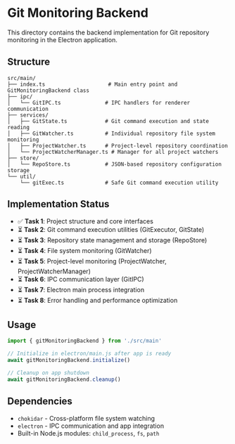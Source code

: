 # Git Monitoring Backend

This directory contains the backend implementation for Git repository monitoring in the Electron application.

## Structure

```
src/main/
├── index.ts                    # Main entry point and GitMonitoringBackend class
├── ipc/
│   └── GitIPC.ts              # IPC handlers for renderer communication
├── services/
│   ├── GitState.ts            # Git command execution and state reading
│   ├── GitWatcher.ts          # Individual repository file system monitoring
│   ├── ProjectWatcher.ts      # Project-level repository coordination
│   └── ProjectWatcherManager.ts # Manager for all project watchers
├── store/
│   └── RepoStore.ts           # JSON-based repository configuration storage
└── util/
    └── gitExec.ts             # Safe Git command execution utility
```

## Implementation Status

- ✅ **Task 1**: Project structure and core interfaces
- ⏳ **Task 2**: Git command execution utilities (GitExecutor, GitState)
- ⏳ **Task 3**: Repository state management and storage (RepoStore)
- ⏳ **Task 4**: File system monitoring (GitWatcher)
- ⏳ **Task 5**: Project-level monitoring (ProjectWatcher, ProjectWatcherManager)
- ⏳ **Task 6**: IPC communication layer (GitIPC)
- ⏳ **Task 7**: Electron main process integration
- ⏳ **Task 8**: Error handling and performance optimization

## Usage

```typescript
import { gitMonitoringBackend } from './src/main'

// Initialize in electron/main.js after app is ready
await gitMonitoringBackend.initialize()

// Cleanup on app shutdown
await gitMonitoringBackend.cleanup()
```

## Dependencies

- `chokidar` - Cross-platform file system watching
- `electron` - IPC communication and app integration
- Built-in Node.js modules: `child_process`, `fs`, `path`
